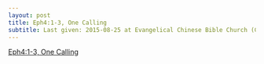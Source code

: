 ```yaml
---
layout: post
title: Eph4:1-3, One Calling
subtitle: Last given: 2015-08-25 at Evangelical Chinese Bible Church (Coquitlam)
---
```


[Eph4:1-3, One Calling](/one-calling)

